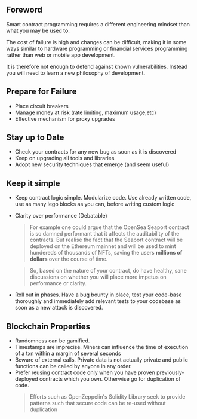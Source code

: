 ## Foreword

Smart contract programming requires a different engineering mindset than what you may be used to.

The cost of failure is high and changes can be difficult, making it in some ways similar to hardware programming or financial services programming rather than web or mobile app development.

It is therefore not enough to defend against known vulnerabilities. Instead you will need to learn a new philosophy of development.

## Prepare for Failure

+ Place circuit breakers
+ Manage money at risk (rate limiting, maximum usage,etc)
+ Effective mechanism for proxy upgrades

## Stay up to Date

+ Check your contracts for any new bug as soon as it is discovered
+ Keep on upgrading all tools and libraries
+ Adopt new security techniques that emerge (and seem useful)

## Keep it simple

+ Keep contract logic simple. Modularize code. Use already written code, use as many lego blocks as you can, before writing custom logic
+ Clarity over performance (Debatable)
    > For example one could argue that the OpenSea Seaport contract is so damned performant that it affects the auditability of the contracts. But realise the fact that the Seaport contract will be deployed on the Ethereum mainnet and will be used to mint hundereds of thousands of NFTs, saving the users **millions of dollars** over the course of time.

    > So, based on the nature of your contract, do have healthy, sane discussions on whether you will place 
    more impetus on performance or clarity.

+ Roll out in phases. Have a bug bounty in place, test your code-base thoroughly and immediately add relevant tests to your codebase as soon as a new attack is discovered.

## Blockchain Properties

+ Randomness can be gamified.
+ Timestamps are imprecise. Miners can influence the time of execution of a txn within a margin of several seconds
+ Beware of external calls. Private data is not actually private and public functions can be called by anyone in any order.
+ Prefer reusing contract code only when you have proven previously-deployed contracts which you own. Otherwise go for duplication of code.
    > Efforts such as OpenZeppelin's Solidity Library seek to provide patterns such that secure code can be re-used without duplication